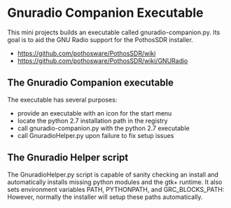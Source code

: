 # Gnuradio Companion Executable

This mini projects builds an executable called gnuradio-companion.py.
Its goal is to aid the GNU Radio support for the PothosSDR installer.

* https://github.com/pothosware/PothosSDR/wiki
* https://github.com/pothosware/PothosSDR/wiki/GNURadio

## The Gnuradio Companion executable

The executable has several purposes:

* provide an executable with an icon for the start menu
* locate the python 2.7 installation path in the registry
* call gnuradio-companion.py with the python 2.7 executable
* call GnuradioHelper.py upon failure to fix setup issues

## The Gnuradio Helper script

The GnuradioHelper.py script is capable of sanity checking an install
and automatically installs missing python modules and the gtk+ runtime.
It also sets environment variables PATH, PYTHONPATH, and GRC_BLOCKS_PATH:
However, normally the installer will setup these paths automatically.
